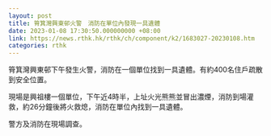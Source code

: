```yaml
---
layout: post
title: 筲箕灣興東邨火警　消防在單位內發現一具遺體
date: 2023-01-08 17:30:50.000000000 +08:00
link: https://news.rthk.hk/rthk/ch/component/k2/1683027-20230108.htm
categories: rthk
---
```


筲箕灣興東邨下午發生火警，消防在一個單位找到一具遺體。有約400名住戶疏散到安全位置。

現場是興祖樓一個單位，下午近4時半，上址火光熊熊並冒出濃煙，消防到場灌救，約26分鐘後將火救熄，消防在單位內找到一具遺體。

警方及消防在現場調查。
